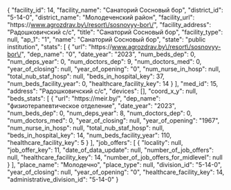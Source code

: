 {
    "facility_id": 14,
    "facility_name": "Санаторий Сосновый бор",
    "district_id": "5-14-0",
    "district_name": "Молодеченский район",
    "facility_url": "https:\/\/www.agrozdrav.by\/resort\/sosnovyy-bor\/",
    "facility_address": "Радошковичский с\/с",
    "title": "Санаторий Сосновый бор",
    "facility_type": null,
    "ap_1": "1",
    "name": "Санаторий Сосновый бор",
    "state": "public institution",
    "stats": [
        {
            "url": "https:\/\/www.agrozdrav.by\/resort\/sosnovyy-bor\/",
            "dep_name": "0",
            "date_year": "2023",
            "num_beds_dep": 0,
            "num_deps_year": 0,
            "num_doctors_dep": 9,
            "num_doctors_med": 0,
            "year_of_closing": null,
            "year_of_opening": "0",
            "num_nurse_in_hosp": null,
            "total_nub_staf_hosp": null,
            "beds_in_hospital_key": 37,
            "num_beds_facility_year": 0,
            "healthcare_facility_key": 14
        }
    ],
    "med_id": 15,
    "address": "Радошковичский с\/с",
    "devices": [],
    "coord_x_y": null,
    "beds_stats": [
        {
            "url": "https:\/\/meir.by\/",
            "dep_name": "физиотерапевтическое отделение",
            "date_year": "2023",
            "num_beds_dep": 0,
            "num_deps_year": 8,
            "num_doctors_dep": 0,
            "num_doctors_med": 0,
            "year_of_closing": null,
            "year_of_opening": "1967",
            "num_nurse_in_hosp": null,
            "total_nub_staf_hosp": null,
            "beds_in_hospital_key": 14,
            "num_beds_facility_year": 110,
            "healthcare_facility_key": 5
        }
    ],
    "job_offers": [
        {
            "locality": null,
            "job_offer_key": 11,
            "date_of_data_update": null,
            "number_of_job_offers": null,
            "healthcare_facility_key": 14,
            "number_of_job_offers_for_midlevel": null
        }
    ],
    "place_name": "Молодечно",
    "place_type": null,
    "division_id": "5-14-0",
    "year_of_closing": null,
    "year_of_opening": "0",
    "healthcare_facility_key": 14,
    "administrative_division_id": "5-14-0"
}